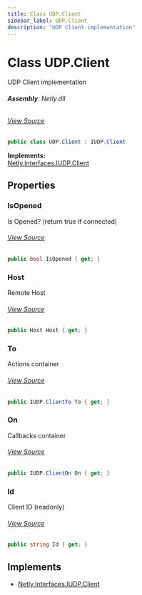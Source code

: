 ```yaml
---
title: Class UDP.Client
sidebar_label: UDP.Client
description: "UDP Client implementation"
---
```

# Class UDP.Client
UDP Client implementation

###### **Assembly**: Netly.dll
###### [View Source](https://github.com/alec1o/Netly/blob/dev/src/udp/UDP.cs#L18)
```csharp title="Declaration"
public class UDP.Client : IUDP.Client
```
**Implements:**  
[Netly.Interfaces.IUDP.Client](../Netly.Interfaces/IUDP.Client)

## Properties
### IsOpened
Is Opened? (return true if connected)
###### [View Source](https://github.com/alec1o/Netly/blob/dev/src/udp/partials/UDP.Client.cs#L27)
```csharp title="Declaration"
public bool IsOpened { get; }
```
### Host
Remote Host
###### [View Source](https://github.com/alec1o/Netly/blob/dev/src/udp/partials/UDP.Client.cs#L28)
```csharp title="Declaration"
public Host Host { get; }
```
### To
Actions container
###### [View Source](https://github.com/alec1o/Netly/blob/dev/src/udp/partials/UDP.Client.cs#L29)
```csharp title="Declaration"
public IUDP.ClientTo To { get; }
```
### On
Callbacks container
###### [View Source](https://github.com/alec1o/Netly/blob/dev/src/udp/partials/UDP.Client.cs#L30)
```csharp title="Declaration"
public IUDP.ClientOn On { get; }
```
### Id
Client ID (readonly)
###### [View Source](https://github.com/alec1o/Netly/blob/dev/src/udp/partials/UDP.Client.cs#L31)
```csharp title="Declaration"
public string Id { get; }
```

## Implements

* [Netly.Interfaces.IUDP.Client](../Netly.Interfaces/IUDP.Client)
